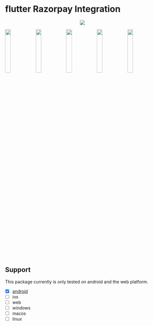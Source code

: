 # flutter Razorpay Integration


<p align="center">
  <img src="https://user-images.githubusercontent.com/66154908/175818539-332a0470-9367-4349-aba1-d1a87c9ad409.png" />
</p>

<p align="center">
  
  <img src="https://user-images.githubusercontent.com/66154908/175817294-5edcbc01-0031-4249-8e11-0927cc1bbc9b.jpeg" width="19%"></img>
  <img src="https://user-images.githubusercontent.com/66154908/175817305-7c2c8655-7418-403b-b9fc-1888a3b84c34.jpeg" width="19%"></img>
  <img src="https://user-images.githubusercontent.com/66154908/175817308-222a8ad9-0d25-408b-8d26-9cb9472326de.jpeg" width="19%"></img>
  <img src="https://user-images.githubusercontent.com/66154908/175817313-5b039590-e512-4954-b253-8d82b5e47b21.jpeg" width="19%"></img>
  <img src="https://user-images.githubusercontent.com/66154908/175817301-048cd524-6e07-4743-9bf3-84d664a85a24.jpeg" width="19%"></img>

</p>

## Support
This package currently is only tested on android and the web platform.

 - [x] [android](https://github.com/malivinayak/flutter_razorpay_integration/releases/download/v1.0.0/Flutter_Razorpay.apk)
 - [ ] ios
 - [ ] web
 - [ ] windows
 - [ ] macos
 - [ ] linux
